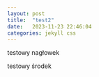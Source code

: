```yaml
---
layout: post
title:  "test2"
date:   2023-11-23 22:46:04
categories: jekyll css
---
```

testowy nagłowek

<!--more-->

testowy środek
